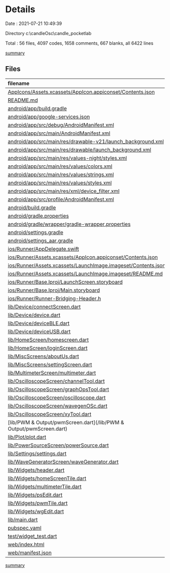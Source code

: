 # Details

Date : 2021-07-21 10:49:39

Directory c:\candleOsc\candle_pocketlab

Total : 56 files,  4097 codes, 1658 comments, 667 blanks, all 6422 lines

[summary](results.md)

## Files
| filename | language | code | comment | blank | total |
| :--- | :--- | ---: | ---: | ---: | ---: |
| [AppIcons/Assets.xcassets/AppIcon.appiconset/Contents.json](/AppIcons/Assets.xcassets/AppIcon.appiconset/Contents.json) | JSON | 1 | 0 | 0 | 1 |
| [README.md](/README.md) | Markdown | 1 | 0 | 2 | 3 |
| [android/app/build.gradle](/android/app/build.gradle) | Groovy | 51 | 3 | 12 | 66 |
| [android/app/google-services.json](/android/app/google-services.json) | JSON | 47 | 0 | 0 | 47 |
| [android/app/src/debug/AndroidManifest.xml](/android/app/src/debug/AndroidManifest.xml) | XML | 4 | 3 | 1 | 8 |
| [android/app/src/main/AndroidManifest.xml](/android/app/src/main/AndroidManifest.xml) | XML | 38 | 11 | 6 | 55 |
| [android/app/src/main/res/drawable-v21/launch_background.xml](/android/app/src/main/res/drawable-v21/launch_background.xml) | XML | 4 | 7 | 2 | 13 |
| [android/app/src/main/res/drawable/launch_background.xml](/android/app/src/main/res/drawable/launch_background.xml) | XML | 9 | 2 | 2 | 13 |
| [android/app/src/main/res/values-night/styles.xml](/android/app/src/main/res/values-night/styles.xml) | XML | 9 | 9 | 1 | 19 |
| [android/app/src/main/res/values/colors.xml](/android/app/src/main/res/values/colors.xml) | XML | 4 | 0 | 0 | 4 |
| [android/app/src/main/res/values/strings.xml](/android/app/src/main/res/values/strings.xml) | XML | 6 | 5 | 2 | 13 |
| [android/app/src/main/res/values/styles.xml](/android/app/src/main/res/values/styles.xml) | XML | 9 | 9 | 1 | 19 |
| [android/app/src/main/res/xml/device_filter.xml](/android/app/src/main/res/xml/device_filter.xml) | XML | 11 | 8 | 8 | 27 |
| [android/app/src/profile/AndroidManifest.xml](/android/app/src/profile/AndroidManifest.xml) | XML | 4 | 3 | 1 | 8 |
| [android/build.gradle](/android/build.gradle) | Groovy | 28 | 0 | 5 | 33 |
| [android/gradle.properties](/android/gradle.properties) | Properties | 3 | 0 | 1 | 4 |
| [android/gradle/wrapper/gradle-wrapper.properties](/android/gradle/wrapper/gradle-wrapper.properties) | Properties | 5 | 1 | 1 | 7 |
| [android/settings.gradle](/android/settings.gradle) | Groovy | 8 | 0 | 4 | 12 |
| [android/settings_aar.gradle](/android/settings_aar.gradle) | Groovy | 1 | 0 | 1 | 2 |
| [ios/Runner/AppDelegate.swift](/ios/Runner/AppDelegate.swift) | Swift | 12 | 0 | 2 | 14 |
| [ios/Runner/Assets.xcassets/AppIcon.appiconset/Contents.json](/ios/Runner/Assets.xcassets/AppIcon.appiconset/Contents.json) | JSON | 122 | 0 | 1 | 123 |
| [ios/Runner/Assets.xcassets/LaunchImage.imageset/Contents.json](/ios/Runner/Assets.xcassets/LaunchImage.imageset/Contents.json) | JSON | 23 | 0 | 1 | 24 |
| [ios/Runner/Assets.xcassets/LaunchImage.imageset/README.md](/ios/Runner/Assets.xcassets/LaunchImage.imageset/README.md) | Markdown | 3 | 0 | 2 | 5 |
| [ios/Runner/Base.lproj/LaunchScreen.storyboard](/ios/Runner/Base.lproj/LaunchScreen.storyboard) | XML | 36 | 1 | 1 | 38 |
| [ios/Runner/Base.lproj/Main.storyboard](/ios/Runner/Base.lproj/Main.storyboard) | XML | 25 | 1 | 1 | 27 |
| [ios/Runner/Runner-Bridging-Header.h](/ios/Runner/Runner-Bridging-Header.h) | C++ | 1 | 0 | 1 | 2 |
| [lib/Device/connectScreen.dart](/lib/Device/connectScreen.dart) | Dart | 88 | 22 | 12 | 122 |
| [lib/Device/device.dart](/lib/Device/device.dart) | Dart | 185 | 145 | 42 | 372 |
| [lib/Device/deviceBLE.dart](/lib/Device/deviceBLE.dart) | Dart | 29 | 34 | 7 | 70 |
| [lib/Device/deviceUSB.dart](/lib/Device/deviceUSB.dart) | Dart | 164 | 134 | 39 | 337 |
| [lib/HomeScreen/homescreen.dart](/lib/HomeScreen/homescreen.dart) | Dart | 135 | 35 | 20 | 190 |
| [lib/HomeScreen/loginScreen.dart](/lib/HomeScreen/loginScreen.dart) | Dart | 166 | 56 | 24 | 246 |
| [lib/MiscScreens/aboutUs.dart](/lib/MiscScreens/aboutUs.dart) | Dart | 0 | 0 | 1 | 1 |
| [lib/MiscScreens/settingScreen.dart](/lib/MiscScreens/settingScreen.dart) | Dart | 0 | 0 | 1 | 1 |
| [lib/MultimeterScreen/multimeter.dart](/lib/MultimeterScreen/multimeter.dart) | Dart | 51 | 24 | 15 | 90 |
| [lib/OscilloscopeScreen/channelTool.dart](/lib/OscilloscopeScreen/channelTool.dart) | Dart | 296 | 90 | 24 | 410 |
| [lib/OscilloscopeScreen/graphOpsTool.dart](/lib/OscilloscopeScreen/graphOpsTool.dart) | Dart | 109 | 61 | 17 | 187 |
| [lib/OscilloscopeScreen/oscilloscope.dart](/lib/OscilloscopeScreen/oscilloscope.dart) | Dart | 477 | 196 | 97 | 770 |
| [lib/OscilloscopeScreen/wavegenOSc.dart](/lib/OscilloscopeScreen/wavegenOSc.dart) | Dart | 259 | 81 | 30 | 370 |
| [lib/OscilloscopeScreen/xyTool.dart](/lib/OscilloscopeScreen/xyTool.dart) | Dart | 412 | 110 | 42 | 564 |
| [lib/PWM & Output/pwmScreen.dart](/lib/PWM & Output/pwmScreen.dart) | Dart | 66 | 19 | 12 | 97 |
| [lib/Plot/plot.dart](/lib/Plot/plot.dart) | Dart | 65 | 99 | 20 | 184 |
| [lib/PowerSourceScreen/powerSource.dart](/lib/PowerSourceScreen/powerSource.dart) | Dart | 57 | 20 | 13 | 90 |
| [lib/Settings/settings.dart](/lib/Settings/settings.dart) | Dart | 15 | 0 | 3 | 18 |
| [lib/WaveGeneratorScreen/waveGenerator.dart](/lib/WaveGeneratorScreen/waveGenerator.dart) | Dart | 49 | 25 | 12 | 86 |
| [lib/Widgets/header.dart](/lib/Widgets/header.dart) | Dart | 33 | 8 | 4 | 45 |
| [lib/Widgets/homeScreenTile.dart](/lib/Widgets/homeScreenTile.dart) | Dart | 43 | 12 | 8 | 63 |
| [lib/Widgets/multimeterTile.dart](/lib/Widgets/multimeterTile.dart) | Dart | 155 | 102 | 33 | 290 |
| [lib/Widgets/psEdit.dart](/lib/Widgets/psEdit.dart) | Dart | 230 | 134 | 35 | 399 |
| [lib/Widgets/pwmTile.dart](/lib/Widgets/pwmTile.dart) | Dart | 80 | 25 | 18 | 123 |
| [lib/Widgets/wgEdit.dart](/lib/Widgets/wgEdit.dart) | Dart | 324 | 102 | 33 | 459 |
| [lib/main.dart](/lib/main.dart) | Dart | 16 | 3 | 2 | 21 |
| [pubspec.yaml](/pubspec.yaml) | YAML | 65 | 33 | 31 | 129 |
| [test/widget_test.dart](/test/widget_test.dart) | Dart | 14 | 10 | 7 | 31 |
| [web/index.html](/web/index.html) | HTML | 26 | 15 | 5 | 46 |
| [web/manifest.json](/web/manifest.json) | JSON | 23 | 0 | 1 | 24 |

[summary](results.md)